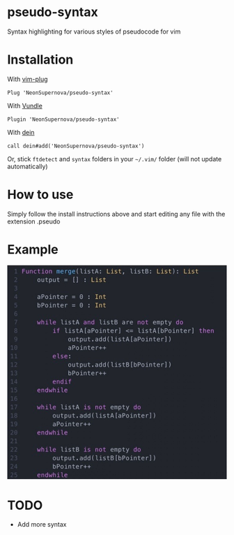 # pseudo-syntax
Syntax highlighting for various styles of pseudocode for vim

# Installation
With [vim-plug](https://github.com/junegunn/vim-plug)

```
Plug 'NeonSupernova/pseudo-syntax'
```

With [Vundle](https://github.com/VundleVim/Vundle.vim)

```
Plugin 'NeonSupernova/pseudo-syntax'
```

With [dein](https://github.com/Shougo/dein.vim)

```
call dein#add('NeonSupernova/pseudo-syntax')
```

Or, stick ``` ftdetect ``` and ```syntax``` folders in your ```~/.vim/``` folder (will not update automatically)

# How to use

Simply follow the install instructions above and start editing any file with the extension .pseudo

# Example
![image](https://github.com/NeonSupernova/pseudo-syntax/blob/main/files/screenshot.jpeg)

# TODO
- Add more syntax
